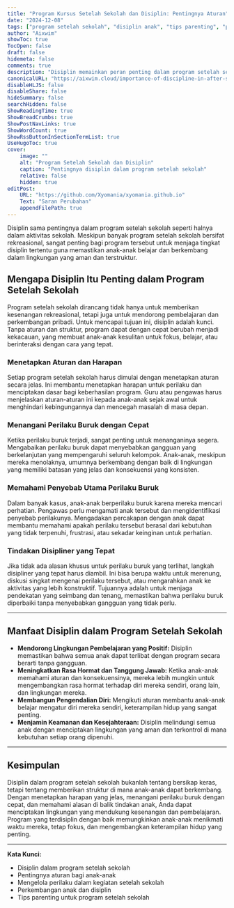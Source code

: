 ```yaml
---
title: "Program Kursus Setelah Sekolah dan Disiplin: Pentingnya Aturan"
date: "2024-12-08"
tags: ["program setelah sekolah", "disiplin anak", "tips parenting", "perkembangan anak", "lingkungan belajar"]
author: "Aixwim"
showToc: true
TocOpen: false
draft: false
hidemeta: false
comments: true
description: "Disiplin memainkan peran penting dalam program setelah sekolah. Pelajari mengapa menetapkan aturan yang jelas dan menangani perilaku buruk sangat penting bagi perkembangan anak."
canonicalURL: "https://aixwim.cloud/importance-of-discipline-in-after-school-programs"
disableHLJS: false
disableShare: false
hideSummary: false
searchHidden: false
ShowReadingTime: true
ShowBreadCrumbs: true
ShowPostNavLinks: true
ShowWordCount: true
ShowRssButtonInSectionTermList: true
UseHugoToc: true
cover:
    image: ""
    alt: "Program Setelah Sekolah dan Disiplin"
    caption: "Pentingnya disiplin dalam program setelah sekolah"
    relative: false
    hidden: true
editPost:
    URL: "https://github.com/Xyomania/xyomania.github.io"
    Text: "Saran Perubahan"
    appendFilePath: true
---
```


Disiplin sama pentingnya dalam program setelah sekolah seperti halnya dalam aktivitas sekolah. Meskipun banyak program setelah sekolah bersifat rekreasional, sangat penting bagi program tersebut untuk menjaga tingkat disiplin tertentu guna memastikan anak-anak belajar dan berkembang dalam lingkungan yang aman dan terstruktur.

<!--more-->

## Mengapa Disiplin Itu Penting dalam Program Setelah Sekolah

Program setelah sekolah dirancang tidak hanya untuk memberikan kesenangan rekreasional, tetapi juga untuk mendorong pembelajaran dan perkembangan pribadi. Untuk mencapai tujuan ini, disiplin adalah kunci. Tanpa aturan dan struktur, program dapat dengan cepat berubah menjadi kekacauan, yang membuat anak-anak kesulitan untuk fokus, belajar, atau berinteraksi dengan cara yang tepat.

### Menetapkan Aturan dan Harapan

Setiap program setelah sekolah harus dimulai dengan menetapkan aturan secara jelas. Ini membantu menetapkan harapan untuk perilaku dan menciptakan dasar bagi keberhasilan program. Guru atau pengawas harus menjelaskan aturan-aturan ini kepada anak-anak sejak awal untuk menghindari kebingungannya dan mencegah masalah di masa depan.

### Menangani Perilaku Buruk dengan Cepat

Ketika perilaku buruk terjadi, sangat penting untuk menanganinya segera. Mengabaikan perilaku buruk dapat menyebabkan gangguan yang berkelanjutan yang mempengaruhi seluruh kelompok. Anak-anak, meskipun mereka menolaknya, umumnya berkembang dengan baik di lingkungan yang memiliki batasan yang jelas dan konsekuensi yang konsisten.

### Memahami Penyebab Utama Perilaku Buruk

Dalam banyak kasus, anak-anak berperilaku buruk karena mereka mencari perhatian. Pengawas perlu mengamati anak tersebut dan mengidentifikasi penyebab perilakunya. Mengadakan percakapan dengan anak dapat membantu memahami apakah perilaku tersebut berasal dari kebutuhan yang tidak terpenuhi, frustrasi, atau sekadar keinginan untuk perhatian.

### Tindakan Disipliner yang Tepat

Jika tidak ada alasan khusus untuk perilaku buruk yang terlihat, langkah disipliner yang tepat harus diambil. Ini bisa berupa waktu untuk merenung, diskusi singkat mengenai perilaku tersebut, atau mengarahkan anak ke aktivitas yang lebih konstruktif. Tujuannya adalah untuk menjaga pendekatan yang seimbang dan tenang, memastikan bahwa perilaku buruk diperbaiki tanpa menyebabkan gangguan yang tidak perlu.

---

## Manfaat Disiplin dalam Program Setelah Sekolah

- **Mendorong Lingkungan Pembelajaran yang Positif:** Disiplin memastikan bahwa semua anak dapat terlibat dengan program secara berarti tanpa gangguan.
- **Meningkatkan Rasa Hormat dan Tanggung Jawab:** Ketika anak-anak memahami aturan dan konsekuensinya, mereka lebih mungkin untuk mengembangkan rasa hormat terhadap diri mereka sendiri, orang lain, dan lingkungan mereka.
- **Membangun Pengendalian Diri:** Mengikuti aturan membantu anak-anak belajar mengatur diri mereka sendiri, keterampilan hidup yang sangat penting.
- **Menjamin Keamanan dan Kesejahteraan:** Disiplin melindungi semua anak dengan menciptakan lingkungan yang aman dan terkontrol di mana kebutuhan setiap orang dipenuhi.

---

## Kesimpulan

Disiplin dalam program setelah sekolah bukanlah tentang bersikap keras, tetapi tentang memberikan struktur di mana anak-anak dapat berkembang. Dengan menetapkan harapan yang jelas, menangani perilaku buruk dengan cepat, dan memahami alasan di balik tindakan anak, Anda dapat menciptakan lingkungan yang mendukung kesenangan dan pembelajaran. Program yang terdisiplin dengan baik memungkinkan anak-anak menikmati waktu mereka, tetap fokus, dan mengembangkan keterampilan hidup yang penting.

---

**Kata Kunci:**
- Disiplin dalam program setelah sekolah
- Pentingnya aturan bagi anak-anak
- Mengelola perilaku dalam kegiatan setelah sekolah
- Perkembangan anak dan disiplin
- Tips parenting untuk program setelah sekolah
